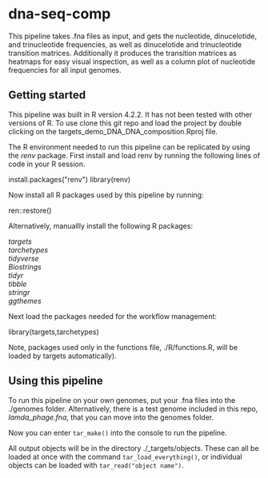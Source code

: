 # dna-seq-comp

This pipeline takes .fna files as input, and gets the nucleotide, dinucelotide, and trinucleotide frequencies, as well as dinucelotide and trinucleotide transition matrices. Additionally it produces the transition matrices as heatmaps for easy visual inspection, as well as a column plot of nucleotide frequencies for all input genomes.

## Getting started
This pipeline was built in R version 4.2.2. It has not been tested with other versions of R. To use clone this git repo and load the project by double clicking on the targets_demo_DNA_DNA_composition.Rproj file.

The R environment needed to run this pipeline can be replicated by using the _renv_ package. First install and load renv by running the following lines of code in your R session.

  install.packages("renv")
  library(renv)

Now install all R packages used by this pipeline by running:

  ren::restore()
  
Alternatively, manuallly install the following R packages:

_targets_  
_tarchetypes_  
_tidyverse_  
_Biostrings_  
_tidyr_  
_tibble_  
_stringr_  
_ggthemes_  

Next load the packages needed for the workflow management:

  library(targets,tarchetypes)

Note, packages used only in the functions file, ./R/functions.R, will be loaded by targets automatically).  

## Using this pipeline

To run this pipeline on your own genomes, put your .fna files into the ./genomes folder. Alternatively, there is a test genome included in this repo, _lamda_phage.fna_, that you can move into the genomes folder.

Now you can enter `tar_make()` into the console to run the pipeline.

All output objects will be in the directory ./_targets/objects. These can all be loaded at once with the command `tar_load_everything()`, or individual objects can be loaded with `tar_read("object name")`.

